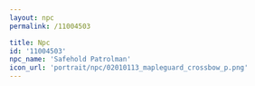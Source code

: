 ```yaml
---
layout: npc
permalink: /11004503

title: Npc
id: '11004503'
npc_name: 'Safehold Patrolman'
icon_url: 'portrait/npc/02010113_mapleguard_crossbow_p.png'
---
```

